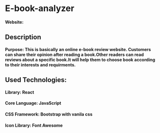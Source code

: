# E-book-analyzer

#### Website: 

## Description

#### Purpose: This is basically an online e-book review website. Customers can share their opinion after reading a book.Other readers can read reviews about a specific book.It will help them to choose book according to their interests and requirments.

## Used Technologies:
#### Library: React
#### Core Language: JavaScript
#### CSS Framework: Bootstrap with vanila css
#### Icon Library: Font Awesome